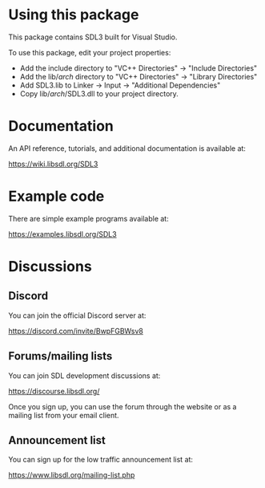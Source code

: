 
# Using this package

This package contains SDL3 built for Visual Studio.

To use this package, edit your project properties:
- Add the include directory to "VC++ Directories" -> "Include Directories"
- Add the lib/_arch_ directory to "VC++ Directories" -> "Library Directories"
- Add SDL3.lib to Linker -> Input -> "Additional Dependencies"
- Copy lib/_arch_/SDL3.dll to your project directory.

# Documentation

An API reference, tutorials, and additional documentation is available at:

https://wiki.libsdl.org/SDL3

# Example code

There are simple example programs available at:

https://examples.libsdl.org/SDL3

# Discussions

## Discord

You can join the official Discord server at:

https://discord.com/invite/BwpFGBWsv8

## Forums/mailing lists

You can join SDL development discussions at:

https://discourse.libsdl.org/

Once you sign up, you can use the forum through the website or as a mailing list from your email client.

## Announcement list

You can sign up for the low traffic announcement list at:

https://www.libsdl.org/mailing-list.php

